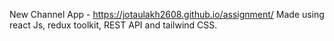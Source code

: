 New Channel App - https://jotaulakh2608.github.io/assignment/
Made using react Js, redux toolkit, REST API and tailwind CSS.
